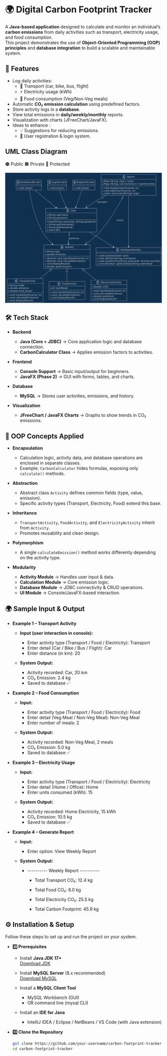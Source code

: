 # 🌍 Digital Carbon Footprint Tracker
A **Java-based application** designed to calculate and monitor an individual’s **carbon emissions** from daily activities such as transport, electricity usage, and food consumption.  
This project demonstrates the use of **Object-Oriented Programming (OOP) principles** and **database integration** to build a scalable and maintainable system.  


## 🚀 Features
- Log daily activities:
  - 🚗 Transport (car, bike, bus, flight)  
  - ⚡ Electricity usage (kWh)  
  - 🍔 Food consumption (Veg/Non-Veg meals)  
- Automatic **CO₂ emission calculation** using predefined factors.  
- Store activity logs in a **database**.  
- View total emissions in **daily/weekly/monthly** reports.
- Visualization with charts (JFreeChart/JavaFX).  
- Ideas to enhance :  
  - 💡 Suggestions for reducing emissions.  
  - 👤 User registration & login system.  

## UML Class Diagram

🟠 Public
🟧 Private
🔶 Protected

![UML Class Diagram](images/uml.png)


## 🛠️ Tech Stack
  - **Backend**
    - **Java (Core + JDBC)** → Core application logic and database connection.  
    - **CarbonCalculator Class** → Applies emission factors to activities.  
  
  - **Frontend**
    - **Console Support** → Basic input/output for beginners.  
    - **JavaFX (Phase 2)** → GUI with forms, tables, and charts.  
  
  - **Database**
    - **MySQL** → Stores user activities, emissions, and history.  
  
  - **Visualization**
    - **JFreeChart / JavaFX Charts** → Graphs to show trends in CO₂ emissions.  




## 🎯 OOP Concepts Applied
  - **Encapsulation**  
    - Calculation logic, activity data, and database operations are enclosed in separate classes.  
    - Example: `CarbonCalculator` hides formulas, exposing only `calculate()` methods.  
  
  - **Abstraction**  
    - Abstract class `Activity` defines common fields (type, value, emission).  
    - Specific activity types (Transport, Electricity, Food) extend this base.  
  
  - **Inheritance**  
    - `TransportActivity`, `FoodActivity`, and `ElectricityActivity` inherit from `Activity`.  
    - Promotes reusability and clean design.  
  
  - **Polymorphism**  
    - A single `calculateEmission()` method works differently depending on the activity type.  
  
  - **Modularity**  
    - **Activity Module** → Handles user input & data.  
    - **Calculation Module** → Core emission logic.  
    - **Database Module** → JDBC connectivity & CRUD operations.  
    - **UI Module** → Console/JavaFX-based interaction.

## 🌍 Sample Input & Output
  - **Example 1 – Transport Activity**
  
    - **Input (user interaction in console):**
    
      - Enter activity type (Transport / Food / Electricity): Transport
      - Enter detail (Car / Bike / Bus / Flight): Car
      - Enter distance (in km): 20
    
  
    - **System Output:**
    
      - Activity recorded: Car, 20 km
      - CO₂ Emission: 2.4 kg
      - Saved to database ✅
  
  - **Example 2 – Food Consumption**
  
    - **Input:**
    
      - Enter activity type (Transport / Food / Electricity): Food
      - Enter detail (Veg Meal / Non-Veg Meal): Non-Veg Meal
      - Enter number of meals: 2
    
    
    - **System Output:**
    
      - Activity recorded: Non-Veg Meal, 2 meals
      - CO₂ Emission: 5.0 kg
      - Saved to database ✅
  
  - **Example 3 – Electricity Usage**
  
    - **Input:**
  
      - Enter activity type (Transport / Food / Electricity): Electricity
      - Enter detail (Home / Office): Home
      - Enter units consumed (kWh): 15
  
  
    - **System Output:**
  
      - Activity recorded: Home Electricity, 15 kWh
      - CO₂ Emission: 10.5 kg
      - Saved to database ✅
  
  - **Example 4 – Generate Report**
  
    - **Input:**
  
      - Enter option: View Weekly Report
  
  
    - **System Output:**
      - ---------- Weekly Report ----------
          - Total Transport CO₂: 12.4 kg
          - Total Food CO₂: 8.0 kg
          - Total Electricity CO₂: 25.5 kg
            
          - Total Carbon Footprint: 45.9 kg
  

## ⚙️ Installation & Setup
Follow these steps to set up and run the project on your system.

  - **1️⃣ Prerequisites**
    - Install **Java JDK 17+**  
      [Download JDK](https://www.oracle.com/java/technologies/javase-downloads.html)
    
    - Install **MySQL Server** (8.x recommended)  
      [Download MySQL](https://dev.mysql.com/downloads/)
    
    - Install a **MySQL Client Tool**  
      - MySQL Workbench (GUI)  
      - OR command line (mysql CLI)  
    
    - Install an **IDE for Java**  
      - IntelliJ IDEA / Eclipse / NetBeans / VS Code (with Java extension)  

  - **2️⃣ Clone the Repository**
    ```bash
    git clone https://github.com/your-username/carbon-footprint-tracker.git
    cd carbon-footprint-tracker

